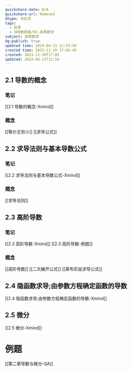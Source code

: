 ```yaml
---
quickshare-date: N/A
quickshare-url: Removed
dtype: 书名页
tags:
  - 目录
  - 300教育类/01-高等数学
subject: 高等数学
dg-publish: true
updated time: 2024-04-13 12:53:50
created time: 2023-11-20 17:05:49
created: 2023-11-20T17:05
updated: 2024-04-13T12:54
---
```

## 2.1 导数的概念
### 笔记
[[2.1 导数的概念-Xmind]]
### 概念
[[等价无穷小]]
[[求导公式]]
## 2.2 求导法则与基本导数公式
### 笔记
[[2.2 求导法则与基本导数公式-Xmind]]
### 概念
[[求导法则]]
## 2.3 高阶导数
### 笔记
[[2.3 高阶导数-Xmind]]
[[2.3 高阶导数-例题]]

### 概念
[[高阶导数]]
[[二次展开公式]]
[[莱布尼兹求导公式]]
## 2.4 隐函数求导;由参数方程确定函数的导数
[[2.4 隐函数求导;由参数方程确定函数的导数-Xmind]]
## 2.5 微分
[[2.5 微分-Xmind]]

# 例题
[[第二章导数与微分-QA]]